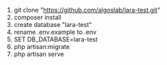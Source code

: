 1. git clone "https://github.com/algoslab/lara-test.git"
2. composer install
3. create database "lara-test"
4. rename .env.example to .env
5. SET DB_DATABASE=lara-test
6. php artisan:migrate
7. php artisan serve
